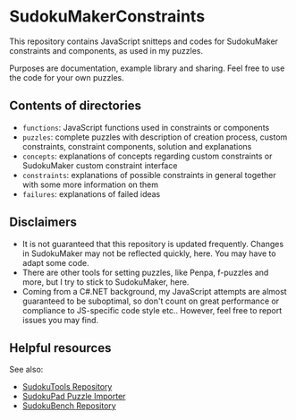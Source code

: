 # SudokuMakerConstraints
This repository contains JavaScript snitteps and codes for SudokuMaker constraints and components, as used in my puzzles.

Purposes are documentation, example library and sharing. Feel free to use the code for your own puzzles.

## Contents of directories

- `functions`: JavaScript functions used in constraints or components
- `puzzles`: complete puzzles with description of creation process, custom constraints, constraint components, solution and explanations
- `concepts`: explanations of concepts regarding custom constraints or SudokuMaker custom constraint interface
- `constraints`: explanations of possible constraints in general together with some more information on them
- `failures`: explanations of failed ideas

## Disclaimers

- It is not guaranteed that this repository is updated frequently. Changes in SudokuMaker may not be reflected quickly, here.
  You may have to adapt some code.
- There are other tools for setting puzzles, like Penpa, f-puzzles and more, but I try to stick to SudokuMaker, here.
- Coming from a C#.NET background, my JavaScript attempts are almost guaranteed to be suboptimal, so don't count on great performance or compliance to JS-specific code style etc..
  However, feel free to report issues you may find.

## Helpful resources
See also:
- [SudokuTools Repository](https://github.com/SudokuPad/sudokutools)
- [SudokuPad Puzzle Importer](https://sudokupad.app/demo/puzzleimporter.html)
- [SudokuBench Repository](https://github.com/SakanaAI/Sudoku-Bench)

